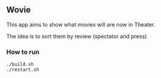 ## Wovie

This app aims to show what movies will are now in Theater.

The idea is to sort them by review (spectator and press)

### How to run

```
./build.sh
./restart.sh
```
